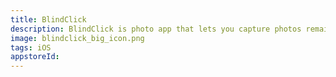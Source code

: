 ```yaml
---
title: BlindClick
description: BlindClick is photo app that lets you capture photos remain unmentioned for everyone who likes to take pictures of different people on the streets and situations
image: blindclick_big_icon.png
tags: iOS
appstoreId: 
---
```




